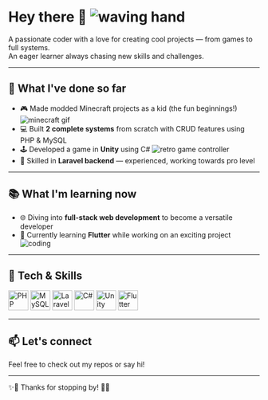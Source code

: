 # Hey there 👋 ![waving hand](https://media.giphy.com/media/hvRJCLFzcasrR4ia7z/giphy.gif)

A passionate coder with a love for creating cool projects — from games to full systems.  
An eager learner always chasing new skills and challenges.

---

## 🚀 What I've done so far

- 🎮 Made modded Minecraft projects as a kid (the fun beginnings!) ![minecraft gif](https://media.giphy.com/media/13CoXDiaCcCoyk/giphy.gif)  
- 💻 Built **2 complete systems** from scratch with CRUD features using PHP & MySQL  
- 🕹️ Developed a game in **Unity** using C# ![retro game controller](https://media.giphy.com/media/3o7TKtnuHOHHUjR38Y/giphy.gif)  
- 🌱 Skilled in **Laravel backend** — experienced, working towards pro level

---

## 📚 What I'm learning now

- 🌐 Diving into **full-stack web development** to become a versatile developer  
- 📱 Currently learning **Flutter** while working on an exciting project ![coding](https://media.giphy.com/media/l0MYt5jPR6QX5pnqM/giphy.gif)

---

## 🔧 Tech & Skills

<p>
  <img src="https://cdn.jsdelivr.net/gh/devicons/devicon/icons/php/php-original.svg" alt="PHP" width="40" height="40" />
  <img src="https://cdn.jsdelivr.net/gh/devicons/devicon/icons/mysql/mysql-original.svg" alt="MySQL" width="40" height="40" />
  <img src="https://cdn.jsdelivr.net/gh/devicons/devicon/icons/laravel/laravel-plain.svg" alt="Laravel" width="40" height="40" />
  <img src="https://cdn.jsdelivr.net/gh/devicons/devicon/icons/csharp/csharp-original.svg" alt="C#" width="40" height="40" />
  <img src="https://cdn.jsdelivr.net/gh/devicons/devicon/icons/unity/unity-original.svg" alt="Unity" width="40" height="40" />
  <img src="https://cdn.jsdelivr.net/gh/devicons/devicon/icons/flutter/flutter-original.svg" alt="Flutter" width="40" height="40" />
</p>

---

## 📫 Let's connect

Feel free to check out my repos or say hi!

---

✨👾 Thanks for stopping by! 👾✨

